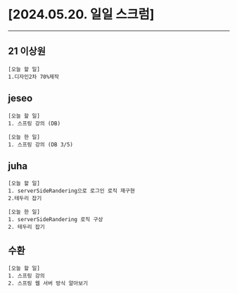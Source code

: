 # [2024.05.20. 일일 스크럼]
----

## 21 이상원
	[오늘 할 일]
	1.디자인2차 70%제작


## jeseo
	[오늘 할 일]
	1. 스프링 강의 (DB)
	
	[오늘 한 일]
	1. 스프링 강의 (DB 3/5)


## juha
	[오늘 할 일]
	1. serverSideRandering으로 로그인 로직 재구현
	2.테두리 잡기
	
	[오늘 한 일]
	1. serverSideRandering 로직 구상
	2. 테두리 잡기


## 수환
	[오늘 할 일]
	1. 스프링 강의
	2. 스프링 웹 서버 방식 알아보기


